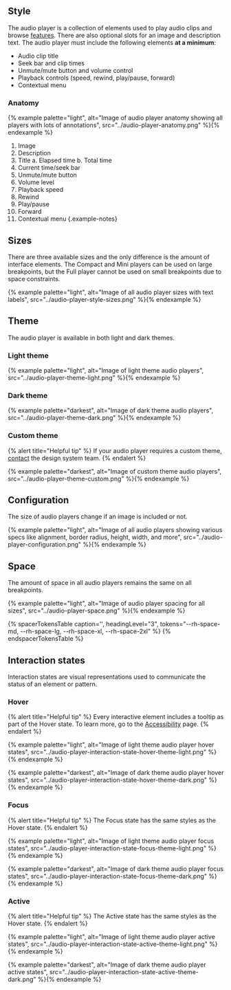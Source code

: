 ## Style
The audio player is a collection of elements used to play audio clips and browse [features](../features). There are also optional slots for an image and description text. The audio player must include the following elements **at a minimum**:
- Audio clip title
- Seek bar and clip times
- Unmute/mute button and volume control
- Playback controls (speed, rewind, play/pause, forward)
- Contextual menu

### Anatomy
{% example palette="light",
          alt="Image of audio player anatomy showing all players with lots of annotations",
          src="../audio-player-anatomy.png" %}{% endexample %}

1) Image
2) Description
3) Title
  a. Elapsed time
  b. Total time
5) Current time/seek bar
6) Unmute/mute button
7) Volume level
8) Playback speed
9) Rewind
10) Play/pause
11) Forward
12) Contextual menu
{.example-notes}

## Sizes
There are three available sizes and the only difference is the amount of interface elements. The Compact and Mini players can be used on large breakpoints, but the Full player cannot be used on small breakpoints due to space constraints.

{% example palette="light",
          alt="Image of all audio player sizes with text labels",
          src="../audio-player-style-sizes.png" %}{% endexample %}

## Theme
The audio player is available in both light and dark themes.

### Light theme
{% example palette="light",
          alt="Image of light theme audio players",
          src="../audio-player-theme-light.png" %}{% endexample %}

### Dark theme
{% example palette="darkest",
          alt="Image of dark theme audio players",
          src="../audio-player-theme-dark.png" %}{% endexample %}

### Custom theme
{% alert title="Helpful tip" %}
If your audio player requires a custom theme, [contact](https://github.com/orgs/RedHat-UX/discussions) the design system team.
{% endalert %}


{% example palette="darkest",
          alt="Image of custom theme audio players",
          src="../audio-player-theme-custom.png" %}{% endexample %}

## Configuration
The size of audio players change if an image is included or not.

{% example palette="light",
          alt="Image of all audio players showing various specs like alignment, border radius, height, width, and more",
          src="../audio-player-configuration.png" %}{% endexample %}

## Space
The amount of space in all audio players remains the same on all breakpoints.

{% example palette="light",
          alt="Image of audio player spacing for all sizes",
          src="../audio-player-space.png" %}{% endexample %}

{% spacerTokensTable 
    caption='',
    headingLevel="3",
    tokens="--rh-space-md, --rh-space-lg, --rh-space-xl, --rh-space-2xl" %}
{% endspacerTokensTable %}


## Interaction states
Interaction states are visual representations used to communicate the status of an element or pattern.

### Hover
{% alert title="Helpful tip" %}
Every interactive element includes a tooltip as part of the Hover state. To learn more, go to the [Accessibility](../accessibility) page.
{% endalert %}

{% example palette="light",
          alt="Image of light theme audio player hover states",
          src="../audio-player-interaction-state-hover-theme-light.png" %}{% endexample %}


{% example palette="darkest",
          alt="Image of dark theme audio player hover states",
          src="../audio-player-interaction-state-hover-theme-dark.png" %}{% endexample %}

### Focus
{% alert title="Helpful tip" %}
The Focus state has the same styles as the Hover state.
{% endalert %}


{% example palette="light",
          alt="Image of light theme audio player focus states",
          src="../audio-player-interaction-state-focus-theme-light.png" %}{% endexample %}

{% example palette="darkest",
          alt="Image of dark theme audio player focus states",
          src="../audio-player-interaction-state-focus-theme-dark.png" %}{% endexample %}


### Active
{% alert title="Helpful tip" %}
The Active state has the same styles as the Hover state.
{% endalert %}


{% example palette="light",
          alt="Image of light theme audio player active states",
          src="../audio-player-interaction-state-active-theme-light.png" %}{% endexample %}


{% example palette="darkest",
          alt="Image of dark theme audio player active states",
          src="../audio-player-interaction-state-active-theme-dark.png" %}{% endexample %}

